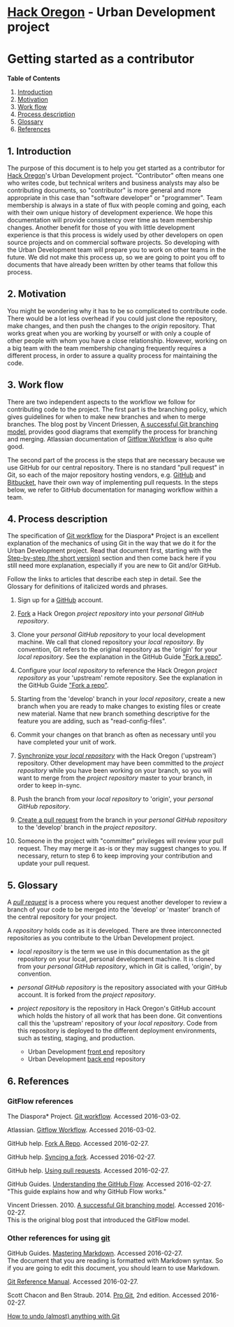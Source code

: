# [Hack Oregon](http://www.hackoregon.org/) - Urban Development project
# Getting started as a contributor

**Table of Contents**

1. <a href="introduction">Introduction</a><br>
2. <a href="motivation">Motivation</a><br>
3. <a href="workflow">Work flow</a><br>
4. <a href="process">Process description</a><br>
5. <a href="glossary">Glossary</a><br>
6. <a href="references">References</a>

## <a name="introduction">1. Introduction</a>
The purpose of this document is to help you get started as a contributor for [Hack Oregon](http://www.hackoregon.org/)'s Urban Development project. "Contributor" often means one who writes code, but technical writers and business analysts may also be contributing documents, so "contributor" is more general and more appropriate in this case than "software developer" or "programmer". Team membership is always in a state of flux with people coming and going, each with their own unique history of development experience. We hope this documentation will provide consistency over time as team membership changes. Another benefit for those of you with little development experience is that this process is widely used by other developers on open source projects and on commercial software projects. So developing with the Urban Development team will prepare you to work on other teams in the future. We did not make this process up, so we are going to point you off to documents that have already been written by other teams that follow this process.

## <a name="motivation">2. Motivation</a>

You might be wondering why it has to be so complicated to contribute code. There would be a lot less overhead if you could just clone the repository, make changes, and then push the changes to the _origin_ repository. That works great when you are working by yourself or with only a couple of other people with whom you have a close relationship. However, working on a big team with the team membership changing frequently requires a different process, in order to assure a quality process for maintaining the code.

## <a name="workflow">3. Work flow</a>

There are two independent aspects to the workflow we follow for contributing code to the project. The first part is the branching policy, which gives guidelines for when to make new branches and when to merge branches. The blog post by Vincent Driessen, [A successful Git branching model](http://nvie.com/posts/a-successful-git-branching-model/), provides good diagrams that exemplify the process for branching and merging. Atlassian documentation of [Gitflow Workflow](https://www.atlassian.com/git/tutorials/comparing-workflows/gitflow-workflow) is also quite good.

The second part of the process is the steps that are necessary because we use GitHub for our central repository. There is no standard "pull request" in Git, so each of the major repository hosting vendors, e.g. [GitHub](https://github.com/) and [Bitbucket](https://bitbucket.org/), have their own way of implementing pull requests. In the steps below, we refer to GitHub documentation for managing workflow within a team.

## <a name="process">4. Process description</a>

The specification of [Git workflow](https://wiki.diasporafoundation.org/Git_workflow) for the Diaspora* Project is an excellent explanation of the mechanics of using Git in the way that we do it for the Urban Development project. Read that document first, starting with the [Step-by-step (the short version)](https://wiki.diasporafoundation.org/Git_workflow#Step-by-step_.28the_short_version.29) section and then come back here if you still need more explanation, especially if you are new to Git and/or GitHub.

Follow the links to articles that describe each step in detail. See the Glossary for definitions of italicized words and phrases.

1. Sign up for a [GitHub](https://github.com/) account.

2. [Fork](https://help.github.com/articles/fork-a-repo/) a Hack Oregon _project repository_ into your _personal GitHub repository_.

3. Clone your _personal GitHub repository_ to your local development machine. We call that cloned repository your _local repository_. By convention, Git refers to the original repository as the 'origin' for your _local repository_. See the explanation in the GitHub Guide ["Fork a repo"](https://help.github.com/articles/fork-a-repo/).

4. Configure your _local repository_ to reference the Hack Oregon _project repository_ as your 'upstream' remote repository. See the explanation in the GitHub Guide ["Fork a repo"](https://help.github.com/articles/fork-a-repo/).

5. Starting from the 'develop' branch in your _local repository_, create a new branch when you are ready to make changes to existing files or create new material. Name that new branch something descriptive for the feature you are adding, such as "read-config-files".

6. Commit your changes on that branch as often as necessary until you have completed your unit of work.

7. [Synchronize your _local repository_](https://help.github.com/articles/syncing-a-fork/) with the Hack Oregon ('upstream') repository. Other development may have been committed to the _project repository_ while you have been working on your branch, so you will want to merge from the _project repository_ master to your branch, in order to keep in-sync.

8. Push the branch from your _local repository_ to 'origin', your _personal GitHub repository_.

9. [Create a pull request](https://help.github.com/articles/using-pull-requests/) from the branch in your _personal GitHub repository_ to the 'develop' branch in the _project repository_.

10. Someone in the project with "committer" privileges will review your pull request. They may merge it as-is or they may suggest changes to you. If necessary, return to step 6 to keep improving your contribution and update your pull request.

## <a name="glossary">5. Glossary</a>

A _[pull request](https://help.github.com/articles/using-pull-requests/)_ is a process where you request another developer to review a branch of your code to be merged into the 'develop' or 'master' branch of the central repository for your project.

A _repository_ holds code as it is developed. There are three interconnected repositories as you contribute to the Urban Development project.

* _local repository_ is the term we use in this documentation as the git repository on your local, personal development machine. It is cloned from your _personal GitHub repository_, which in Git is called, 'origin', by convention.

* _personal GitHub repository_ is the repository associated with your GitHub account. It is forked from the _project repository_.

* _project repository_ is the repository in Hack Oregon's GitHub account which holds the history of all work that has been done. Git conventions call this the 'upstream' repository of your _local repository_. Code from this repository is deployed to the different deployment environments, such as testing, staging, and production.
  * Urban Development [front end](https://github.com/hackoregon/urbandev-frontend) repository
  * Urban Development [back end](https://github.com/hackoregon/urbandev-backend) repository

## <a name="references">6. References</a>

### GitFlow references
The Diaspora* Project. [Git workflow](https://wiki.diasporafoundation.org/Git_workflow). Accessed 2016-03-02.

Atlassian. [Gitflow Workflow](https://www.atlassian.com/git/tutorials/comparing-workflows/gitflow-workflow). Accessed 2016-03-02.

GitHub help. [Fork A Repo](https://help.github.com/articles/fork-a-repo/). Accessed 2016-02-27.

GitHub help. [Syncing a fork](https://help.github.com/articles/syncing-a-fork/). Accessed 2016-02-27.

GitHub help. [Using pull requests](https://help.github.com/articles/using-pull-requests/). Accessed 2016-02-27.

GitHub Guides. [Understanding the GitHub Flow](https://guides.github.com/introduction/flow/). Accessed 2016-02-27.<br>"This guide explains how and why GitHub Flow works."

Vincent Driessen. 2010. [A successful Git branching model](http://nvie.com/posts/a-successful-git-branching-model/). Accessed 2016-02-27.<br>This is the original blog post that introduced the GitFlow model.

### Other references for using [git](https://git-scm.com/)

GitHub Guides. [Mastering Markdown](https://guides.github.com/features/mastering-markdown/). Accessed 2016-02-27.<br>The document that you are reading is formatted with Markdown syntax. So if you are going to edit this document, you should learn to use Markdown.

[Git Reference Manual](https://git-scm.com/docs). Accessed 2016-02-27.

Scott Chacon and Ben Straub. 2014. [Pro Git](https://git-scm.com/book/en/v2), 2nd edition. Accessed 2016-02-27.

[How to undo (almost) anything with Git](https://github.com/blog/2019-how-to-undo-almost-anything-with-git)
